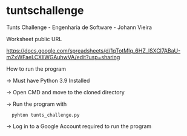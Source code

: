 # tuntschallenge
Tunts Challenge - Engenharia de Software - Johann Vieira

Worksheet public URL

https://docs.google.com/spreadsheets/d/1qTotMIq_6HZ_lSXCl7ABaU-mZxWFaeLCXllWGAuhwVA/edit?usp=sharing

How to run the program

-> Must have Python 3.9 Installed

-> Open CMD and move to the cloned directory

-> Run the program with

      pyhton tunts_challenge.py
      
-> Log in to a Google Account required to run the program
